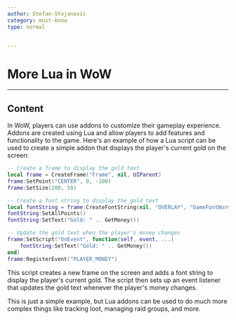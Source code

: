 ```yaml
---
author: Stefan-Stojanovic
category: must-know
type: normal


---
```


# More Lua in WoW

---
## Content

In WoW, players can use addons to customize their gameplay experience. Addons are created using Lua and allow players to add features and functionality to the game. Here's an example of how a Lua script can be used to create a simple addon that displays the player's current gold on the screen:

```lua
-- Create a frame to display the gold text
local frame = CreateFrame("Frame", nil, UIParent)
frame:SetPoint("CENTER", 0, -100)
frame:SetSize(200, 50)

-- Create a font string to display the gold text
local fontString = frame:CreateFontString(nil, "OVERLAY", "GameFontNormal")
fontString:SetAllPoints()
fontString:SetText("Gold: " .. GetMoney())

-- Update the gold text when the player's money changes
frame:SetScript("OnEvent", function(self, event, ...)
    fontString:SetText("Gold: " .. GetMoney())
end)
frame:RegisterEvent("PLAYER_MONEY")
```

This script creates a new frame on the screen and adds a font string to display the player's current gold. The script then sets up an event listener that updates the gold text whenever the player's money changes.

This is just a simple example, but Lua addons can be used to do much more complex things like tracking loot, managing raid groups, and more.